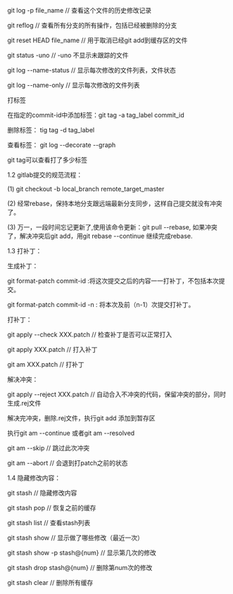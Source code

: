 git log -p file_name // 查看这个文件的历史修改记录

git reflog  // 查看所有分支的所有操作，包括已经被删除的分支

git reset HEAD file_name // 用于取消已经git add到缓存区的文件

git status -uno  // -uno 不显示未跟踪的文件

git log --name-status // 显示每次修改的文件列表，文件状态

git log --name-only // 显示每次修改的文件列表



打标签

在指定的commit-id中添加标签：git tag -a tag_label commit_id

删除标签： tig tag -d tag_label

查看标签： git log --decorate --graph

git tag可以查看打了多少标签





1.2 gitlab提交的规范流程：

(1) git checkout -b local_branch remote_target_master

(2) 经常rebase，保持本地分支跟远端最新分支同步，这样自己提交就没有冲突了。

(3) 万一，一段时间忘记更新了,使用该命令更新：git pull --rebase, 如果冲突了，解决冲突后git add，用git rebase --continue 继续完成rebase.



1.3 打补丁：

生成补丁：

git format-patch commit-id :将这次提交之后的内容一一打补丁，不包括本次提交。

git format-patch commit-id -n : 将本次及前（n-1）次提交打补丁。

打补丁：

git apply --check XXX.patch // 检查补丁是否可以正常打入

git apply XXX.patch // 打入补丁

git am XXX.patch // 打补丁

解决冲突：

git apply --reject XXX.patch // 自动合入不冲突的代码，保留冲突的部分，同时生成.rej文件

解决完冲突，删除.rej文件，执行git add 添加到暂存区

执行git am --continue 或者git am --resolved

git am --skip // 跳过此次冲突

git am --abort // 会退到打patch之前的状态



1.4 隐藏修改内容：

git stash  // 隐藏修改内容

git stash pop // 恢复之前的缓存

git stash list // 查看stash列表

git stash show // 显示做了哪些修改（最近一次）

git stash show -p stash@{num} // 显示第几次的修改

git stash drop stash@{num} // 删除第num次的修改

git stash clear // 删除所有缓存


